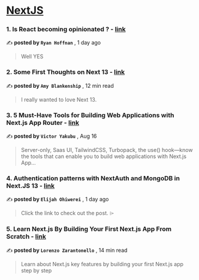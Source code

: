 
<h1><a href=https://medium.com/tag/nextjs/recommended target="_blank" rel="noopener noreferrer">NextJS</a></h1>
<h3>1. Is React becoming opinionated ? - <a href=https://medium.com/itnext/is-react-becoming-opinionated-da5b99fe2641?source=tag_recommended_feed---------0-84----------nextjs----------3ecdff7a_ccbe_49fa_9573_4216bebc2c40------- target="_blank" rel="noopener noreferrer">link</a></h3>

✍️ **posted by `Ryan Hoffnan`** <date> , 1 day ago</date>

<blockquote>Well YES</blockquote>

<h3>2. Some First Thoughts on Next 13 - <a href=https://medium.com/better-programming/some-first-thoughts-on-next-13-922a6a6c5200?source=tag_recommended_feed---------1-107----------nextjs----------3ecdff7a_ccbe_49fa_9573_4216bebc2c40------- target="_blank" rel="noopener noreferrer">link</a></h3>

✍️ **posted by `Amy Blankenship`** <date> , 12 min read</date>

<blockquote>I really wanted to love Next 13.</blockquote>

<h3>3. 5 Must-Have Tools for Building Web Applications with Next.js App Router - <a href=https://medium.com/javascript-in-plain-english/5-must-have-tools-for-building-web-applications-with-next-js-app-router-e24002aa4dcf?source=tag_recommended_feed---------2-85----------nextjs----------3ecdff7a_ccbe_49fa_9573_4216bebc2c40------- target="_blank" rel="noopener noreferrer">link</a></h3>

✍️ **posted by `Victor Yakubu`** <date> , Aug 16</date>

<blockquote>Server-only, Saas UI, TailwindCSS, Turbopack, the use() hook—know the tools that can enable you to build web applications with Next.js App…</blockquote>

<h3>4. Authentication patterns with NextAuth and MongoDB in Next.JS 13 - <a href=https://medium.com/@thenextgen1/authentication-patterns-with-nextauth-and-mongodb-in-next-js-13-2c1fa98d6b5e?source=tag_recommended_feed---------3-84----------nextjs----------3ecdff7a_ccbe_49fa_9573_4216bebc2c40------- target="_blank" rel="noopener noreferrer">link</a></h3>

✍️ **posted by `Elijah Ohiwerei`** <date> , 1 day ago</date>

<blockquote>Click the link to check out the post. ⌲</blockquote>

<h3>5. Learn Next.js By Building Your First Next.js App From Scratch - <a href=https://medium.com/gitconnected/learn-next-js-by-building-your-first-next-js-app-from-scratch-8ec7cc93a9cb?source=tag_recommended_feed---------4-107----------nextjs----------3ecdff7a_ccbe_49fa_9573_4216bebc2c40------- target="_blank" rel="noopener noreferrer">link</a></h3>

✍️ **posted by `Lorenzo Zarantonello`** <date> , 14 min read</date>

<blockquote>Learn about Next.js key features by building your first Next.js app step by step</blockquote>

